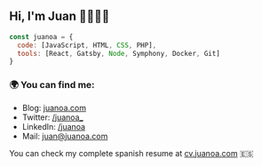 ## Hi, I'm Juan 👋👨🏽‍💻

```js
const juanoa = {
  code: [JavaScript, HTML, CSS, PHP],
  tools: [React, Gatsby, Node, Symphony, Docker, Git]
}
```

### 🌍 You can find me:
- Blog: [juanoa.com](https://www.juanoa.com)
- Twitter: [/juanoa_](https://twitter.com/juanoa_)
- LinkedIn: [/juanoa](http://linkedin.com/in/juanoa/)
- Mail: juan@juanoa.com

You can check my complete spanish resume at [cv.juanoa.com](https://cv.juanoa.com) 🇪🇸
